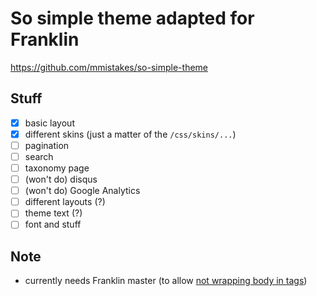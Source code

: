 # So simple theme adapted for Franklin

https://github.com/mmistakes/so-simple-theme

## Stuff

* [x] basic layout
* [x] different skins (just a matter of the `/css/skins/...`)
* [ ] pagination
* [ ] search
* [ ] taxonomy page
* [ ] (won't do) disqus
* [ ] (won't do) Google Analytics
* [ ] different layouts (?)
* [ ] theme text (?)
* [ ] font and stuff

## Note

* currently needs Franklin master (to allow [not wrapping body in  tags](https://github.com/tlienart/Franklin.jl/commit/612042b8486130b5e56e087baed29134620a5bff))
